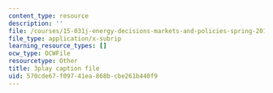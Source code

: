 ```yaml
---
content_type: resource
description: ''
file: /courses/15-031j-energy-decisions-markets-and-policies-spring-2012/570cde67f09741ea868bcbe261b440f9_m0eRTYvmRDg.srt
file_type: application/x-subrip
learning_resource_types: []
ocw_type: OCWFile
resourcetype: Other
title: 3play caption file
uid: 570cde67-f097-41ea-868b-cbe261b440f9
---
```

